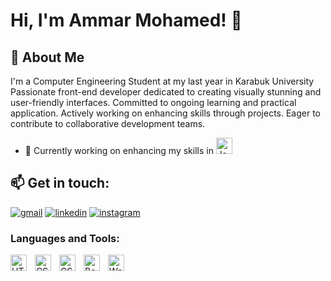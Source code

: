 
# Hi, I'm Ammar Mohamed! 👋

## 🚀 About Me
I'm a Computer Engineering Student at my last year in Karabuk University 
Passionate front-end developer dedicated to creating visually stunning and user-friendly interfaces.
Committed to ongoing learning and practical application. Actively working on enhancing skills through projects. Eager to contribute to collaborative development teams.

- 🔭 Currently working on enhancing my skills in <img alt="JavaScript" width="26px" src="https://cdn.jsdelivr.net/gh/devicons/devicon/icons/vuejs/vuejs-original.svg"/>


## 📫 Get in touch: 
[![gmail](https://img.shields.io/badge/gmail-D14836?style=for-the-badge&logo=gmail&logoColor=white)](mailto:ammarmoha37@gmail.com)
[![linkedin](https://img.shields.io/badge/linkedin-0A66C2?style=for-the-badge&logo=linkedin&logoColor=white)](https://www.linkedin.com/in/ammar-mohamed-3838b01b8/)
[![instagram](https://img.shields.io/badge/instagram-E4405F?style=for-the-badge&logo=instagram&logoColor=white)](https://www.instagram.com/amm0ha/)

### Languages and Tools:
<img align="left" alt="HTML5" width="26px" src="https://cdn.jsdelivr.net/gh/devicons/devicon/icons/html5/html5-original.svg" style="padding-right:10px;" />
<img align="left" alt="CSS3" width="26px" src="https://cdn.jsdelivr.net/gh/devicons/devicon/icons/css3/css3-original.svg" style="padding-right:10px;" />
<img align="left" alt="CSS3" width="26px" src="https://cdn.jsdelivr.net/gh/devicons/devicon/icons/javascript/javascript-original.svg" style="padding-right:10px;" />
<img align="left" alt="BootStrap" width="26px" src="https://cdn.jsdelivr.net/gh/devicons/devicon/icons/bootstrap/bootstrap-original.svg" style="padding-right:10px;" />
<img align="left" alt="WordPress" width="26px" src="https://cdn.jsdelivr.net/gh/devicons/devicon/icons/wordpress/wordpress-original.svg" style="padding-right:10px;" />


